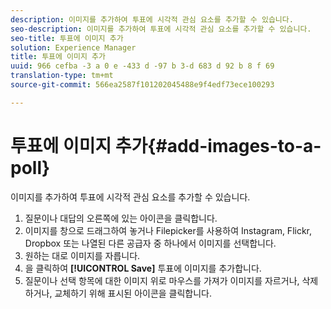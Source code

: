 ```yaml
---
description: 이미지를 추가하여 투표에 시각적 관심 요소를 추가할 수 있습니다.
seo-description: 이미지를 추가하여 투표에 시각적 관심 요소를 추가할 수 있습니다.
seo-title: 투표에 이미지 추가
solution: Experience Manager
title: 투표에 이미지 추가
uuid: 966 cefba -3 a 0 e -433 d -97 b 3-d 683 d 92 b 8 f 69
translation-type: tm+mt
source-git-commit: 566ea2587f101202045488e9f4edf73ece100293

---
```



# 투표에 이미지 추가{#add-images-to-a-poll}

이미지를 추가하여 투표에 시각적 관심 요소를 추가할 수 있습니다.

1. 질문이나 대답의 오른쪽에 있는 아이콘을 클릭합니다.
1. 이미지를 창으로 드래그하여 놓거나 Filepicker를 사용하여 Instagram, Flickr, Dropbox 또는 나열된 다른 공급자 중 하나에서 이미지를 선택합니다.
1. 원하는 대로 이미지를 자릅니다.
1. 을 클릭하여 **[!UICONTROL Save]** 투표에 이미지를 추가합니다.
1. 질문이나 선택 항목에 대한 이미지 위로 마우스를 가져가 이미지를 자르거나, 삭제하거나, 교체하기 위해 표시된 아이콘을 클릭합니다.
